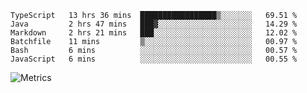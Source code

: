 <!--START_SECTION:waka-->

```text
TypeScript   13 hrs 36 mins  █████████████████▒░░░░░░░   69.51 %
Java         2 hrs 47 mins   ███▓░░░░░░░░░░░░░░░░░░░░░   14.29 %
Markdown     2 hrs 21 mins   ███░░░░░░░░░░░░░░░░░░░░░░   12.02 %
Batchfile    11 mins         ▒░░░░░░░░░░░░░░░░░░░░░░░░   00.97 %
Bash         6 mins          ░░░░░░░░░░░░░░░░░░░░░░░░░   00.57 %
JavaScript   6 mins          ░░░░░░░░░░░░░░░░░░░░░░░░░   00.55 %
```

<!--END_SECTION:waka-->

![Metrics](https://metrics.lecoq.io/TachibanaKimika?template=classic&base.activity=0&base.community=0&base.repositories=0&languages=1&isocalendar=1&isocalendar.duration=half-year&languages.limit=8&languages.sections=most-used&languages.colors=github&languages.threshold=0%25&languages.indepth=false&languages.recent.load=300&languages.recent.days=14&config.timezone=Asia%2FShanghai)

